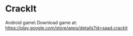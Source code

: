 # CrackIt
Android game\\
Download game at: https://play.google.com/store/apps/details?id=saad.crackit
